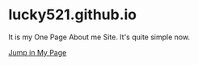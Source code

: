 # lucky521.github.io

It is my One Page About me Site. It's quite simple now.

[Jump in My Page](https://lucky521.github.io/)
